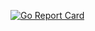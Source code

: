 [![Go Report Card](https://goreportcard.com/badge/github.com/SaucySalamander/owl-db)](https://goreportcard.com/report/github.com/SaucySalamander/owl-db)